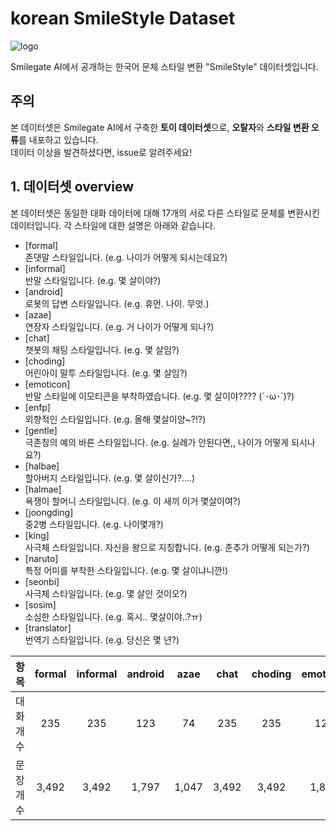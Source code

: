 # korean SmileStyle Dataset
![logo](https://github.com/smilegate-ai/korean_smile_style_dataset/blob/main/smilestyle.png)
    
Smilegate AI에서 공개하는 한국어 문체 스타일 변환 "SmileStyle" 데이터셋입니다.  

## 주의
본 데이터셋은 Smilegate AI에서 구축한 **토이 데이터셋**으로, **오탈자**와 **스타일 변환 오류**를 내포하고 있습니다.   
데이터 이상을 발견하셨다면, issue로 알려주세요!   
     
## 1. 데이터셋 overview   
본 데이터셋은 동일한 대화 데이터에 대해 17개의 서로 다른 스타일로 문체를 변환시킨 데이터입니다.
각 스타일에 대한 설명은 아래와 같습니다.

- [formal]    
존댓말 스타일입니다. (e.g. 나이가 어떻게 되시는데요?)    
- [informal]    
반말 스타일입니다. (e.g. 몇 살이야?)    
- [android]    
로봇의 답변 스타일입니다. (e.g. 휴먼. 나이. 무엇.)    
- [azae]    
연장자 스타일입니다. (e.g. 거 나이가 어떻게 되나?)    
- [chat]    
챗봇의 채팅 스타일입니다. (e.g. 몇 살임?)    
- [choding]    
어린아이 말투 스타일입니다. (e.g. 몇 살임?)    
- [emoticon]    
반말 스타일에 이모티콘을 부착하였습니다. (e.g. 몇 살이야???? (´･ω･`)?)    
- [enfp]    
외향적인 스타일입니다. (e.g. 올해 몇살이양~?!?)    
- [gentle]    
극존칭의 예의 바른 스타일입니다. (e.g. 실례가 안된다면,, 나이가 어떻게 되시나요?)    
- [halbae]    
할아버지 스타일입니다. (e.g. 몇 살이신가?....)    
- [halmae]    
욕쟁이 할머니 스타일입니다. (e.g. 이 새끼 이거 몇살이여?)    
- [joongding]    
중2병 스타일입니다. (e.g. 나이몇개?)    
- [king]    
사극체 스타일입니다. 자신을 왕으로 지칭합니다. (e.g. 춘추가 어떻게 되는가?)    
- [naruto]    
특정 어미를 부착한 스타일입니다. (e.g. 몇 살이냐니깐!)    
- [seonbi]    
사극체 스타일입니다. (e.g. 몇 살인 것이오?)    
- [sosim]    
소심한 스타일입니다. (e.g. 혹시.. 몇살이야..?ㅠ)    
- [translator]    
번역기 스타일입니다. (e.g. 당신은 몇 년?)      
     
     
항목 | formal | informal | android | azae | chat | choding | emoticon | enfp | gentle | halbae | halmae | joongding | king | naruto | seonbi | sosim | translator
--- | :---: | :---: | :---: | :---: | :---: | :---: | :---: | :---: | :---: | :---: | :---: | :---: | :---: | :---: | :---: | :---: | :---: |
대화 개수 | 235 | 235 | 123 | 74 | 235 | 235 | 125 | 117 | 118 | 125 | 70 | 235 | 123 | 125 | 125 | 123 | 104 |
문장 개수 | 3,492 | 3,492 | 1,797 | 1,047 | 3,492 | 3,492 | 1,819 | 1,689 | 1,703 | 1,794 | 1,013 | 3,448 | 1,753 | 1,775 | 1,775 | 1,753 | 1,482 |

